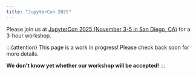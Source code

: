 ```yaml
---
title: "JupyterCon 2025"
---
```


Please join us at
[JupyterCon 2025 (November 3-5 in San Diego, CA)](https://blog.jupyter.org/jupytercon-2025-c654a31a584e)
for a 3-hour workshop.

:::{attention}
This page is a work in progress! Please check back soon for more details.

**We don't know yet whether our workshop will be accepted!**
:::
